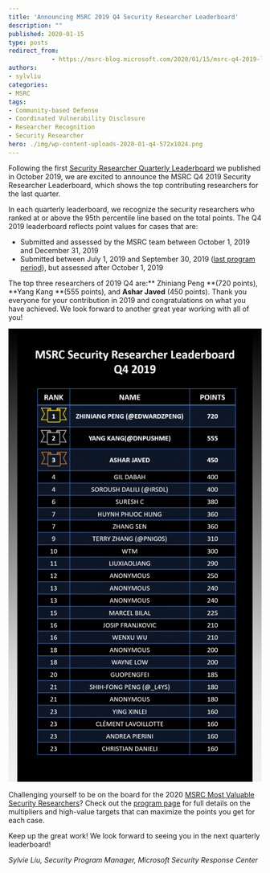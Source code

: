 ```yaml
---
title: 'Announcing MSRC 2019 Q4 Security Researcher Leaderboard'
description: ""
published: 2020-01-15
type: posts
redirect_from:
            - https://msrc-blog.microsoft.com/2020/01/15/msrc-q4-2019-leaderboard/
authors:
- sylvliu
categories:
- MSRC
tags:
- Community-based Defense
- Coordinated Vulnerability Disclosure
- Researcher Recognition
- Security Researcher
hero: ./img/wp-content-uploads-2020-01-q4-572x1024.png
---
```

<!-- wp:paragraph -->

Following the first [Security Researcher Quarterly Leaderboard](https://msrc-blog.microsoft.com/2019/10/17/msrc-q3-2019-leaderboard/) we published in October 2019, we are excited to announce the MSRC Q4 2019 Security Researcher Leaderboard, which shows the top contributing researchers for the last quarter.

<!-- /wp:paragraph -->

<!-- wp:paragraph -->

In each quarterly leaderboard, we recognize the security researchers who ranked at or above the 95th percentile line based on the total points. The Q4 2019 leaderboard reflects point values for cases that are:

<!-- /wp:paragraph -->

<!-- wp:list -->

- Submitted and assessed by the MSRC team between October 1, 2019 and December 31, 2019
- Submitted between July 1, 2019 and September 30, 2019 ([last program period](https://msrc-blog.microsoft.com/2019/10/17/msrc-q3-2019-leaderboard/)), but assessed after October 1, 2019

<!-- /wp:list -->

<!-- wp:paragraph -->

The top three researchers of 2019 Q4 are:** Zhiniang Peng **(720 points), **Yang Kang **(555 points), and **Ashar Javed** (450 points). Thank you everyone for your contribution in 2019 and congratulations on what you have achieved. We look forward to another great year working with all of you!

<!-- /wp:paragraph -->

<!-- wp:image {"id":11575,"sizeSlug":"large"} -->

![](./img/wp-content-uploads-2020-01-q4-572x1024.png)

<!-- /wp:image -->

<!-- wp:paragraph -->

Challenging yourself to be on the board for the 2020 [MSRC Most Valuable Security Researchers](https://msrc-blog.microsoft.com/2019/08/07/announcing-2019-msrc-most-valuable-security-researchers/)? Check out the [program page](https://www.microsoft.com/en-us/msrc/researcher-recognition-program) for full details on the multipliers and high-value targets that can maximize the points you get for each case.

<!-- /wp:paragraph -->

<!-- wp:paragraph -->

Keep up the great work! We look forward to seeing you in the next quarterly leaderboard!

<!-- /wp:paragraph -->

<!-- wp:paragraph -->

_Sylvie Liu, Security Program Manager, Microsoft Security Response Center_

<!-- /wp:paragraph -->

<!-- wp:paragraph -->

<!-- /wp:paragraph -->
